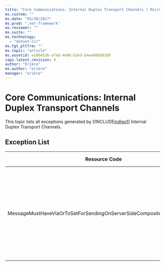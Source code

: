 ```yaml
---
title: "Core Communications: Internal Duplex Transport Channels | Microsoft Docs"
ms.custom: ""
ms.date: "03/30/2017"
ms.prod: ".net-framework"
ms.reviewer: ""
ms.suite: ""
ms.technology: 
  - "dotnet-clr"
ms.tgt_pltfrm: ""
ms.topic: "article"
ms.assetid: e1004536-afe0-4e06-b3ed-b4ee08bb0189
caps.latest.revision: 4
author: "Erikre"
ms.author: "erikre"
manager: "erikre"
---
```

# Core Communications: Internal Duplex Transport Channels
This topic lists all exceptions generated by [!INCLUDE[indigo1](../../../../../includes/indigo1-md.md)] Internal Duplex Transport Channels.  
  
## Exception List  
  
|Resource Code|Resource String|  
|-------------------|---------------------|  
|MessageMustHaveViaOrToSetForSendingOnServerSideCompositeDuplexChannels|To send a message on server composite duplex channels, the message must have either the 'Via' property or the 'To' header set.|